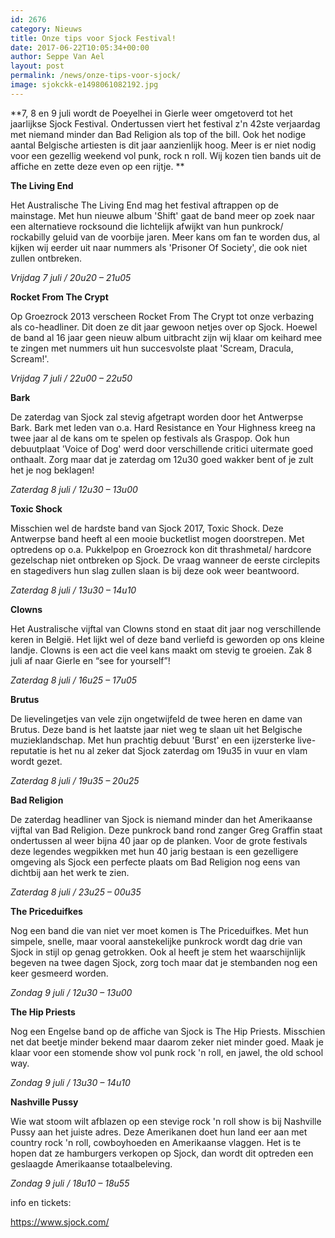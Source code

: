 ```yaml
---
id: 2676
category: Nieuws
title: Onze tips voor Sjock Festival!
date: 2017-06-22T10:05:34+00:00
author: Seppe Van Ael
layout: post
permalink: /news/onze-tips-voor-sjock/
image: sjokckk-e1498061082192.jpg
---
```

**7, 8 en 9 juli wordt de Poeyelhei in Gierle weer omgetoverd tot het jaarlijkse Sjock Festival. Ondertussen viert het festival z'n 42ste verjaardag met niemand minder dan Bad Religion als top of the bill. Ook het nodige aantal Belgische artiesten is dit jaar aanzienlijk hoog. Meer is er niet nodig voor een gezellig weekend vol punk, rock n roll. Wij kozen tien bands uit de affiche en zette deze even op een rijtje. **

**The Living End**

Het Australische The Living End mag het festival aftrappen op de mainstage. Met hun nieuwe album 'Shift' gaat de band meer op zoek naar een alternatieve rocksound die lichtelijk afwijkt van hun punkrock/ rockabilly geluid van de voorbije jaren. Meer kans om fan te worden dus, al kijken wij eerder uit naar nummers als 'Prisoner Of Society', die ook niet zullen ontbreken.

_Vrijdag 7 juli / 20u20 – 21u05_



**Rocket From The Crypt**

Op Groezrock 2013 verscheen Rocket From The Crypt tot onze verbazing als co-headliner. Dit doen ze dit jaar gewoon netjes over op Sjock. Hoewel de band al 16 jaar geen nieuw album uitbracht zijn wij klaar om keihard mee te zingen met nummers uit hun succesvolste plaat 'Scream, Dracula, Scream!'.

_Vrijdag 7 juli / 22u00 – 22u50_



**Bark**

De zaterdag van Sjock zal stevig afgetrapt worden door het Antwerpse Bark. Bark met leden van o.a. Hard Resistance en Your Highness kreeg na twee jaar al de kans om te spelen op festivals als Graspop. Ook hun debuutplaat 'Voice of Dog' werd door verschillende critici uitermate goed onthaalt. Zorg maar dat je zaterdag om 12u30 goed wakker bent of je zult het je nog beklagen!

_Zaterdag 8 juli / 12u30 – 13u00_



**Toxic Shock**

Misschien wel de hardste band van Sjock 2017, Toxic Shock. Deze Antwerpse band heeft al een mooie bucketlist mogen doorstrepen. Met optredens op o.a. Pukkelpop en Groezrock kon dit thrashmetal/ hardcore gezelschap niet ontbreken op Sjock. De vraag wanneer de eerste circlepits en stagedivers hun slag zullen slaan is bij deze ook weer beantwoord.

_Zaterdag 8 juli / 13u30 – 14u10_



**Clowns**

Het Australische vijftal van Clowns stond en staat dit jaar nog verschillende keren in België. Het lijkt wel of deze band verliefd is geworden op ons kleine landje. Clowns is een act die veel kans maakt om stevig te groeien. Zak 8 juli af naar Gierle en &#8220;see for yourself&#8221;!

_Zaterdag 8 juli / 16u25 – 17u05_



**Brutus**

De lievelingetjes van vele zijn ongetwijfeld de twee heren en dame van Brutus. Deze band is het laatste jaar niet weg te slaan uit het Belgische muzieklandschap. Met hun prachtig debuut 'Burst' en een ijzersterke live-reputatie is het nu al zeker dat Sjock zaterdag om 19u35 in vuur en vlam wordt gezet.

_Zaterdag 8 juli / 19u35 – 20u25_



**Bad Religion**

De zaterdag headliner van Sjock is niemand minder dan het Amerikaanse vijftal van Bad Religion. Deze punkrock band rond zanger Greg Graffin staat ondertussen al weer bijna 40 jaar op de planken. Voor de grote festivals deze legendes wegpikken met hun 40 jarig bestaan is een gezelligere omgeving als Sjock een perfecte plaats om Bad Religion nog eens van dichtbij aan het werk te zien.

_Zaterdag 8 juli / 23u25 – 00u35_



**The Priceduifkes**

Nog een band die van niet ver moet komen is The Priceduifkes. Met hun simpele, snelle, maar vooral aanstekelijke punkrock wordt dag drie van Sjock in stijl op genag getrokken. Ook al heeft je stem het waarschijnlijk begeven na twee dagen Sjock, zorg toch maar dat je stembanden nog een keer gesmeerd worden.

_Zondag 9 juli / 12u30 – 13u00_



**The Hip Priests**

Nog een Engelse band op de affiche van Sjock is The Hip Priests. Misschien net dat beetje minder bekend maar daarom zeker niet minder goed. Maak je klaar voor een stomende show vol punk rock 'n roll, en jawel, the old school way.

_Zondag 9 juli / 13u30 – 14u10_



**Nashville Pussy**

Wie wat stoom wilt afblazen op een stevige rock 'n roll show is bij Nashville Pussy aan het juiste adres. Deze Amerikanen doet hun land eer aan met country rock 'n roll, cowboyhoeden en Amerikaanse vlaggen. Het is te hopen dat ze hamburgers verkopen op Sjock, dan wordt dit optreden een geslaagde Amerikaanse totaalbeleving.

_Zondag 9 juli / 18u10 – 18u55_



info en tickets:

https://www.sjock.com/